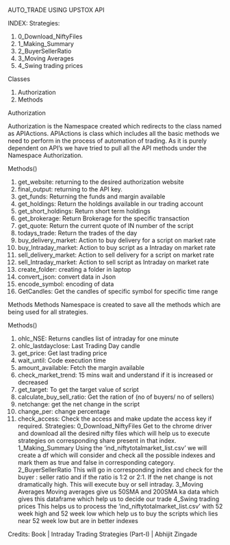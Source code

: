 AUTO_TRADE USING UPSTOX API

INDEX:
	Strategies:
1.	0_Download_NiftyFiles
2.	1_Making_Summary
3.	2_BuyerSellerRatio
4.	3_Moving Averages
5.	4_Swing trading prices

Classes
1.	Authorization
2.	Methods

















Authorization

Authorization is the Namespace created which redirects to the class named as APIActions.
APIActions is class which includes all the basic methods we need to perform in the process of automation of trading. As it is purely dependent on API’s we have tried to pull all the API methods under the Namespace Authorization.

Methods()
1.	get_website: returning to the desired authorization website
2.	final_output: returning to the API key.
3.	get_funds: Returning the funds and margin available
4.	get_holdings: Return the holdings available in our trading account
5.	get_short_holdings: Return short term holdings
6.	get_brokerage: Return Brokerage for the specific transaction
7.	get_quote: Return the current quote of IN number of the script
8.	todays_trade: Return the trades of the day
9.	buy_delivery_market: Action to buy delivery for a script on market rate
10.	buy_Intraday_market: Action to buy script as a Intraday on market rate
11.	sell_delivery_market: Action to sell delivery for a script on market rate
12.	sell_Intraday_market: Action to sell script as Intraday on market rate
13.	create_folder: creating a folder in laptop
14.	convert_json: convert data in Json
15.	encode_symbol: encoding of data
16.	GetCandles: Get the candles of specific symbol for specific time range


Methods
Methods Namespace is created to save all the methods which are being used for all strategies.

Methods()
1.	ohlc_NSE: Returns candles list of intraday for one minute
2.	ohlc_lastdayclose: Last Trading Day candle
3.	get_price: Get last trading price
4.	wait_until: Code execution time 
5.	amount_available: Fetch the margin available
6.	check_market_trend: 15 mins wait and understand if it is increased or decreased
7.	get_target: To get the target value of script
8.	calculate_buy_sell_ratio: Get the ration of (no of buyers/ no of sellers)
9.	netchange: get the net change in the script
10.	change_per: change percentage
11.	check_access: Check the access and make update the access key if required.
Strategies:
0_Download_NiftyFiles
	Get to the chrome driver and download all the desired nifty files which will help us to execute strategies on corresponding share present in that index.
1_Making_Summary
	Using the ‘ind_niftytotalmarket_list.csv’ we will create a df which will consider and check all the possible indexes and mark them as true and false in corresponding category.
2_BuyerSellerRatio
	This will go in corresponding index and check for the buyer : seller ratio and if the ratio is 1:2 or 2:1. If the net change is not dramatically high. This will execute buy or sell intraday.
3_Moving Averages
	Moving averages give us 50SMA and 200SMA ka data which gives this dataframe which help us to decide our trade
4_Swing trading prices
	This helps us to process the ‘ind_niftytotalmarket_list.csv’ with 52 week high and 52 week low which help us to buy the scripts which lies near 52 week low but are in better indexes



Credits: Book | Intraday Trading Strategies (Part-I) | Abhijit Zingade
